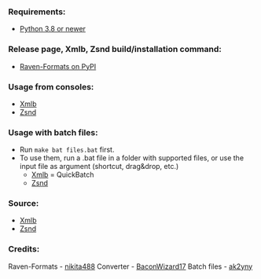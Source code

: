 ### Requirements:

- [Python 3.8 or newer](https://www.python.org/downloads/)


### Release page, Xmlb, Zsnd build/installation command:

- [Raven-Formats on PyPI](https://pypi.org/project/raven-formats/)


### Usage from consoles:

- [Xmlb](https://github.com/nikita488/raven-formats#xmlb-compiledecompile)
- [Zsnd](https://github.com/nikita488/raven-formats#zsnd-compiledecompile)


### Usage with batch files:

- Run `make bat files.bat` first.
- To use them, run a .bat file in a folder with supported files, or use the input file as argument (shortcut, drag&drop, etc.)
  - [Xmlb](https://github.com/EthanReed517/Marvel-Mods-Batch-Scripts/tree/main/Raven-Formats%20Scripts/QuickBatch#information-about-each-bat-file) = QuickBatch
  - [Zsnd](https://github.com/EthanReed517/Marvel-Mods-Batch-Scripts/tree/main/Raven-Formats%20Scripts/Zsnd#instructions)


### Source:

- [Xmlb](https://github.com/nikita488/raven-formats/blob/master/src/raven_formats/xmlb.py)
- [Zsnd](https://github.com/nikita488/raven-formats/blob/master/src/raven_formats/zsnd.py)


### Credits:

Raven-Formats - [nikita488](https://github.com/nikita488)
Converter - [BaconWizard17](https://github.com/EthanReed517)
Batch files - [ak2yny](https://github.com/ak2yny)

